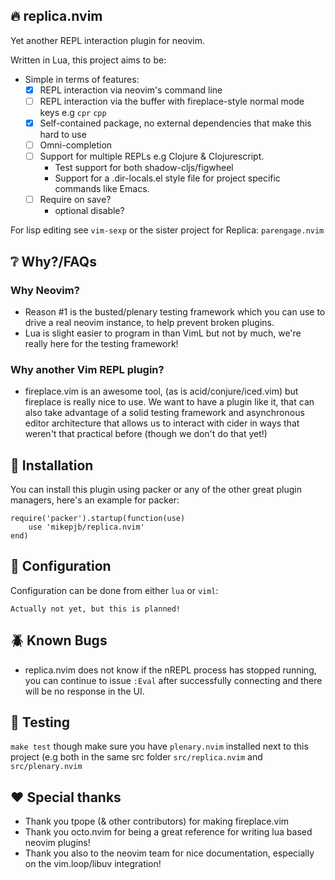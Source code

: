 ## :fire: replica.nvim

Yet another REPL interaction plugin for neovim.

Written in Lua, this project aims to be:

- Simple in terms of features:
  - [X] REPL interaction via neovim's command line
  - [ ] REPL interaction via the buffer with fireplace-style normal mode keys e.g `cpr` `cpp`
  - [X] Self-contained package, no external dependencies that make this hard to use
  - [ ] Omni-completion
  - [ ] Support for multiple REPLs e.g Clojure & Clojurescript.
    - Test support for both shadow-cljs/figwheel
    - Support for a .dir-locals.el style file for project specific commands like Emacs.
  - [ ] Require on save?
    - optional disable?

For lisp editing see `vim-sexp` or the sister project for Replica: `parengage.nvim`

## :grey_question: Why?/FAQs

### Why Neovim?

- Reason #1 is the busted/plenary testing framework which you can use to drive a real neovim instance, to help prevent
broken plugins.
- Lua is slight easier to program in than VimL but not by much, we're really here for the testing framework!

### Why another Vim REPL plugin?

- fireplace.vim is an awesome tool, (as is acid/conjure/iced.vim) but fireplace is really nice to use. We want to have
  a plugin like it, that can also take advantage of a solid testing framework and asynchronous editor architecture that
  allows us to interact with cider in ways that weren't that practical before (though we don't do that yet!)

## :mechanical_arm: Installation

You can install this plugin using packer or any of the other great plugin managers, here's an example for packer:
```
require('packer').startup(function(use)
    use 'mikepjb/replica.nvim'
end)
```

## :open_book: Configuration

Configuration can be done from either `lua` or `viml`:

```
Actually not yet, but this is planned!
```

## :beetle: Known Bugs

- replica.nvim does not know if the nREPL process has stopped running, you can continue to issue `:Eval` after
  successfully connecting and there will be no response in the UI.
## :test_tube: Testing

`make test` though make sure you have `plenary.nvim` installed next to this project (e.g both in the same src folder
`src/replica.nvim` and `src/plenary.nvim`

## :heart: Special thanks

- Thank you tpope (& other contributors) for making fireplace.vim
- Thank you octo.nvim for being a great reference for writing lua based neovim plugins!
- Thank you also to the neovim team for nice documentation, especially on the vim.loop/libuv integration!

